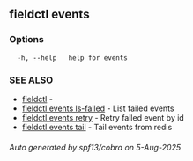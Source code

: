 ## fieldctl events



### Options

```
  -h, --help   help for events
```

### SEE ALSO

* [fieldctl](fieldctl.md)	 - 
* [fieldctl events ls-failed](fieldctl_events_ls-failed.md)	 - List failed events
* [fieldctl events retry](fieldctl_events_retry.md)	 - Retry failed event by id
* [fieldctl events tail](fieldctl_events_tail.md)	 - Tail events from redis

###### Auto generated by spf13/cobra on 5-Aug-2025
